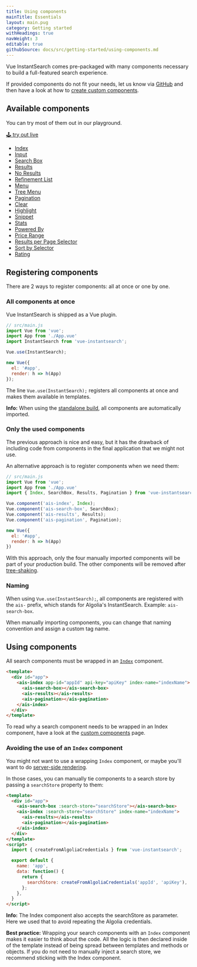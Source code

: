 ```yaml
---
title: Using components
mainTitle: Essentials
layout: main.pug
category: Getting started
withHeadings: true
navWeight: 3
editable: true
githubSource: docs/src/getting-started/using-components.md
---
```


Vue InstantSearch comes pre-packaged with many components necessary to build a full-featured search experience.

If provided components do not fit your needs, let us know via [GitHub](https://github.com/algolia/vue-instantsearch/issues) and then have a look at how to [create custom components](getting-started/custom-components.html).

## Available components

You can try most of them out in our playground.

<a class="btn btn-static-theme" href="stories/">🕹 try out live</a>

* [Index](components/index.html)
* [Input](components/input.html)
* [Search Box](components/search-box.html)
* [Results](components/results.html)
* [No Results](components/no-results.html)
* [Refinement List](components/refinement-list.html)
* [Menu](components/menu.html)
* [Tree Menu](components/tree-menu.html)
* [Pagination](components/pagination.html)
* [Clear](components/clear.html)
* [Highlight](components/highlight.html)
* [Snippet](components/snippet.html)
* [Stats](components/stats.html)
* [Powered By](components/powered-by.html)
* [Price Range](components/price-range.html)
* [Results per Page Selector](components/results-per-page-selector.html)
* [Sort by Selector](components/sort-by-selector.html)
* [Rating](components/rating.html)

## Registering components

There are 2 ways to register components: all at once or one by one.

### All components at once

Vue InstantSearch is shipped as a Vue plugin.

```javascript
// src/main.js
import Vue from 'vue';
import App from './App.vue'
import InstantSearch from 'vue-instantsearch';

Vue.use(InstantSearch);

new Vue({
  el: '#app',
  render: h => h(App)
});
```

The line `Vue.use(InstantSearch);` registers all components at once and makes them available
in templates.

**Info:** When using the [standalone build](getting-started/installing.html#using-a-tag), all components are automatically imported.

### Only the used components

The previous approach is nice and easy, but it has the drawback of including code from components in the final application that we might not use.

An alternative approach is to register components when we need them:

```javascript
// src/main.js
import Vue from 'vue';
import App from './App.vue'
import { Index, SearchBox, Results, Pagination } from 'vue-instantsearch';

Vue.component('ais-index', Index);
Vue.component('ais-search-box', SearchBox);
Vue.component('ais-results', Results);
Vue.component('ais-pagination', Pagination);

new Vue({
  el: '#app',
  render: h => h(App)
})
```

With this approach, only the four manually imported components will be part of your production build. The other components will be removed after [tree-shaking](https://webpack.js.org/guides/tree-shaking/).

### Naming

When using `Vue.use(InstantSearch);`, all components are registered with the `ais-` prefix, which stands for Algolia's InstantSearch. Example: `ais-search-box`.

When manually importing components, you can change that naming convention and assign a custom tag name.

## Using components

All search components must be wrapped in an [`Index`](components/index.html) component.

```html
<template>
  <div id="app">
    <ais-index app-id="appId" api-key="apiKey" index-name="indexName">
      <ais-search-box></ais-search-box>
      <ais-results></ais-results>
      <ais-pagination></ais-pagination>
    </ais-index>
  </div>
</template>
```

To read why a search component needs to be wrapped in an Index component, have a look at the [custom components](getting-started/custom-components.html) page.

### Avoiding the use of an `Index` component

You might not want to use a wrapping `Index` component, or maybe you'll want to do [server-side rendering](advanced/server-side-rendering.html).

In those cases, you can manually tie components to a search store by passing a `searchStore` property to them:

```html
<template>
  <div id="app">
    <ais-search-box :search-store="searchStore"></ais-search-box>
    <ais-index :search-store="searchStore" index-name="indexName">
      <ais-results></ais-results>
      <ais-pagination></ais-pagination>
    </ais-index>
  </div>
</template>
<script>
  import { createFromAlgoliaCredentials } from 'vue-instantsearch';

  export default {
    name: 'app',
    data: function() {
      return {
        searchStore: createFromAlgoliaCredentials('appId', 'apiKey'),
      };
    },
  }
</script>
```

**Info:** The Index component also accepts the searchStore as parameter. Here we used that to avoid repeating the Algolia credentials.

**Best practice:** Wrapping your search components with an `Index` component makes it easier to think about the code. All the logic is then declared inside of the template instead of being spread between templates and methods or objects. If you do not need to manually inject a search store, we recommend sticking with the Index component.
